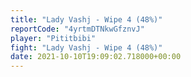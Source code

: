 ```yaml
---
title: "Lady Vashj - Wipe 4 (48%)"
reportCode: "4yrtmDTNkwGfznvJ"
player: "Pititbibi"
fight: "Lady Vashj - Wipe 4 (48%)"
date: 2021-10-10T19:09:02.718000+00:00
---
```


